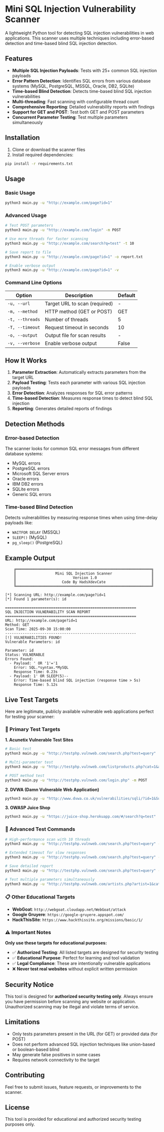 # Mini SQL Injection Vulnerability Scanner

A lightweight Python tool for detecting SQL injection vulnerabilities in web applications. This scanner uses multiple techniques including error-based detection and time-based blind SQL injection detection.

## Features

- **Multiple SQL Injection Payloads**: Tests with 25+ common SQL injection payloads
- **Error Pattern Detection**: Identifies SQL errors from various database systems (MySQL, PostgreSQL, MSSQL, Oracle, DB2, SQLite)
- **Time-based Blind Detection**: Detects time-based blind SQL injection vulnerabilities
- **Multi-threading**: Fast scanning with configurable thread count
- **Comprehensive Reporting**: Detailed vulnerability reports with findings
- **Support for GET and POST**: Test both GET and POST parameters
- **Concurrent Parameter Testing**: Test multiple parameters simultaneously

## Installation

1. Clone or download the scanner files
2. Install required dependencies:
```bash
pip install -r requirements.txt
```

## Usage

### Basic Usage
```bash
python3 main.py -u "http://example.com/page?id=1"
```

### Advanced Usage
```bash
# Test POST parameters
python3 main.py -u "http://example.com/login" -m POST

# Use more threads for faster scanning
python3 main.py -u "http://example.com/search?q=test" -t 10

# Save report to file
python3 main.py -u "http://example.com/page?id=1" -o report.txt

# Enable verbose output
python3 main.py -u "http://example.com/page?id=1" -v
```

### Command Line Options

| Option | Description | Default |
|--------|-------------|---------|
| `-u, --url` | Target URL to scan (required) | - |
| `-m, --method` | HTTP method (GET or POST) | GET |
| `-t, --threads` | Number of threads | 5 |
| `-T, --timeout` | Request timeout in seconds | 10 |
| `-o, --output` | Output file for scan results | - |
| `-v, --verbose` | Enable verbose output | False |

## How It Works

1. **Parameter Extraction**: Automatically extracts parameters from the target URL
2. **Payload Testing**: Tests each parameter with various SQL injection payloads
3. **Error Detection**: Analyzes responses for SQL error patterns
4. **Time-based Detection**: Measures response times to detect blind SQL injection
5. **Reporting**: Generates detailed reports of findings

## Detection Methods

### Error-based Detection
The scanner looks for common SQL error messages from different database systems:
- MySQL errors
- PostgreSQL errors  
- Microsoft SQL Server errors
- Oracle errors
- IBM DB2 errors
- SQLite errors
- Generic SQL errors

### Time-based Blind Detection
Detects vulnerabilities by measuring response times when using time-delay payloads like:
- `WAITFOR DELAY` (MSSQL)
- `SLEEP()` (MySQL)
- `pg_sleep()` (PostgreSQL)

## Example Output

```
    ╔══════════════════════════════════════════════════════════════╗
    ║                  Mini SQL Injection Scanner                  ║
    ║                          Version 1.0                         ║
    ║                     Code By HadsXdevCate                     ║
    ╚══════════════════════════════════════════════════════════════╝

[*] Scanning URL: http://example.com/page?id=1
[*] Found 1 parameter(s): id

============================================================
SQL INJECTION VULNERABILITY SCAN REPORT
============================================================
URL: http://example.com/page?id=1
Method: GET
Scan Time: 2025-09-30 15:00:00
------------------------------------------------------------
[!] VULNERABILITIES FOUND!
Vulnerable Parameters: id

Parameter: id
Status: VULNERABLE
Errors Found:
  - Payload: ' OR '1'='1
    Error: SQL.*syntax.*MySQL
    Response Time: 0.23s
  - Payload: 1' OR SLEEP(5)--
    Error: Time-based blind SQL injection (response time > 5s)
    Response Time: 5.12s
```

## Live Test Targets

Here are legitimate, publicly available vulnerable web applications perfect for testing your scanner:

### 🎯 Primary Test Targets

**1. Acunetix Vulnerable Test Sites**
```bash
# Basic test
python3 main.py -u "http://testphp.vulnweb.com/search.php?test=query"

# Multi-parameter test
python3 main.py -u "http://testphp.vulnweb.com/listproducts.php?cat=1&artist=2"

# POST method test
python3 main.py -u "http://testphp.vulnweb.com/login.php" -m POST
```

**2. DVWA (Damn Vulnerable Web Application)**
```bash
python3 main.py -u "http://www.dvwa.co.uk/vulnerabilities/sqli/?id=1&Submit=Submit"
```

**3. OWASP Juice Shop**
```bash
python3 main.py -u "https://juice-shop.herokuapp.com/#/search?q=test"
```

### 🔧 Advanced Test Commands

```bash
# High-performance scan with 10 threads
python3 main.py -u "http://testphp.vulnweb.com/search.php?test=query" -t 10

# Extended timeout for slow responses
python3 main.py -u "http://testphp.vulnweb.com/search.php?test=query" -T 20

# Save detailed report
python3 main.py -u "http://testphp.vulnweb.com/search.php?test=query" -o vuln_report.txt

# Test multiple parameters simultaneously
python3 main.py -u "http://testphp.vulnweb.com/artists.php?artist=1&cat=2&test=3"
```

### 📋 Other Educational Targets

- **WebGoat**: `http://webgoat.cloudapp.net/WebGoat/attack`
- **Google Gruyere**: `https://google-gruyere.appspot.com/`
- **HackThisSite**: `https://www.hackthissite.org/missions/basic/1/`

### ⚠️ Important Notes

**Only use these targets for educational purposes:**
- ✅ **Authorized Testing**: All listed targets are designed for security testing
- ✅ **Educational Purpose**: Perfect for learning and tool validation
- ✅ **Legal Compliance**: These are intentionally vulnerable applications
- ❌ **Never test real websites** without explicit written permission

## Security Notice

This tool is designed for **authorized security testing only**. Always ensure you have permission before scanning any website or application. Unauthorized scanning may be illegal and violate terms of service.

## Limitations

- Only tests parameters present in the URL (for GET) or provided data (for POST)
- Does not perform advanced SQL injection techniques like union-based or boolean-based blind
- May generate false positives in some cases
- Requires network connectivity to the target

## Contributing

Feel free to submit issues, feature requests, or improvements to the scanner.

## License

This tool is provided for educational and authorized security testing purposes only.